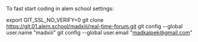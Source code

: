 To fast start coding in alem school settings:

export GIT_SSL_NO_VERIFY=0
git clone https://git.01.alem.school/madxiii/real-time-forum.git
git config --global user.name "madxiii"
git config --global user.email "madkaipek@gmail.com" 
